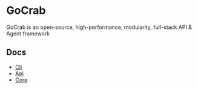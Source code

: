 # GoCrab
GoCrab is an open-source, high-performance, modularity, full-stack API &amp; Agent framework


## Docs
 - [Cli](https://gowalker.org/github.com/CloudWise-OpenSource/GoCrab/Cli)
 - [Api](https://gowalker.org/github.com/CloudWise-OpenSource/GoCrab/Api)
 - [Core](https://gowalker.org/github.com/CloudWise-OpenSource/GoCrab/Core)
